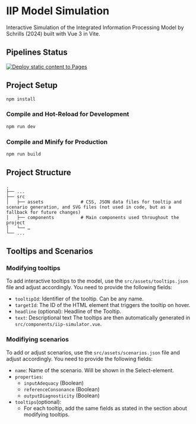 # IIP Model Simulation

Interactive Simulation of the Integrated Information Processing Model by Schrills (2024) built with Vue 3 in Vite.

## Pipelines Status
[![Deploy static content to Pages](https://github.com/rorocc/iip-model-interactive/actions/workflows/deploy.yml/badge.svg)](https://rorocc.github.io/iip-model-interactive/)

## Project Setup

```sh
npm install
```

### Compile and Hot-Reload for Development

```sh
npm run dev
```

### Compile and Minify for Production

```sh
npm run build
```

## Project Structure

    .
    ├── ...
    ├── src
    │   ├── assets              # CSS, JSON data files for tooltip and scenario generation, and SVG files (not used in code, but as a fallback for future changes)
    │   ├── components          # Main components used throughout the project
    │   └── …
    └── ...

## Tooltips and Scenarios
### Modifying tooltips
To add interactive tooltips to the model, use the `src/assets/tooltips.json` file and adjust accordingly.
You need to provide the following fields:
- `tooltipId`: Identifier of the tooltip. Can be any name.
- `targetId`: The ID of the HTML element that triggers the tooltip on hover.
- `headline` (optional): Headline of the Tooltip.
- `text`: Descriptional text
The tooltips are then automatically generated in `src/components/iip-simulator.vue`.

### Modifiying scenarios
To add or adjust scenarios, use the `src/assets/scenarios.json` file and adjust accordingly.
You need to provide the following fields:
- `name`: Name of the scenario. Will be shown in the Select-element.
- `properties`:
  - `inputAdequacy` (Boolean)
  - `referenceConsonance` (Boolean)
  - `outputDiagnosticity` (Boolean)
- `tooltips`(optional):
  - For each tooltip, add the same fields as stated in the section about modifying tooltips.  
